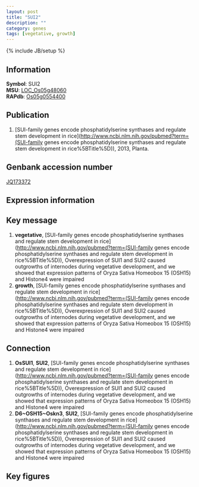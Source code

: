 ```yaml
---
layout: post
title: "SUI2"
description: ""
category: genes
tags: [vegetative, growth]
---
```

{% include JB/setup %}

## Information
__Symbol__: SUI2  
__MSU__: [LOC_Os05g48060](http://rice.plantbiology.msu.edu/cgi-bin/ORF_infopage.cgi?orf=LOC_Os05g48060)  
__RAPdb__: [Os05g0554400](http://rapdb.dna.affrc.go.jp/viewer/gbrowse_details/irgsp1?name=Os05g0554400)  

## Publication
1. [SUI-family genes encode phosphatidylserine synthases and regulate stem development in rice](http://www.ncbi.nlm.nih.gov/pubmed?term=(SUI-family genes encode phosphatidylserine synthases and regulate stem development in rice%5BTitle%5D)), 2013, Planta.

## Genbank accession number
[JQ173372](http://www.ncbi.nlm.nih.gov/nuccore/JQ173372)

## Expression information

## Key message
1. __vegetative__, [SUI-family genes encode phosphatidylserine synthases and regulate stem development in rice](http://www.ncbi.nlm.nih.gov/pubmed?term=(SUI-family genes encode phosphatidylserine synthases and regulate stem development in rice%5BTitle%5D)),  Overexpression of SUI1 and SUI2 caused outgrowths of internodes during vegetative development, and we showed that expression patterns of Oryza Sativa Homeobox 15 (OSH15) and Histone4 were impaired
2. __growth__, [SUI-family genes encode phosphatidylserine synthases and regulate stem development in rice](http://www.ncbi.nlm.nih.gov/pubmed?term=(SUI-family genes encode phosphatidylserine synthases and regulate stem development in rice%5BTitle%5D)),  Overexpression of SUI1 and SUI2 caused outgrowths of internodes during vegetative development, and we showed that expression patterns of Oryza Sativa Homeobox 15 (OSH15) and Histone4 were impaired

## Connection
1. __OsSUI1__, __SUI2__, [SUI-family genes encode phosphatidylserine synthases and regulate stem development in rice](http://www.ncbi.nlm.nih.gov/pubmed?term=(SUI-family genes encode phosphatidylserine synthases and regulate stem development in rice%5BTitle%5D)),  Overexpression of SUI1 and SUI2 caused outgrowths of internodes during vegetative development, and we showed that expression patterns of Oryza Sativa Homeobox 15 (OSH15) and Histone4 were impaired
2. __D6~OSH15~Oskn3__, __SUI2__, [SUI-family genes encode phosphatidylserine synthases and regulate stem development in rice](http://www.ncbi.nlm.nih.gov/pubmed?term=(SUI-family genes encode phosphatidylserine synthases and regulate stem development in rice%5BTitle%5D)),  Overexpression of SUI1 and SUI2 caused outgrowths of internodes during vegetative development, and we showed that expression patterns of Oryza Sativa Homeobox 15 (OSH15) and Histone4 were impaired

## Key figures



